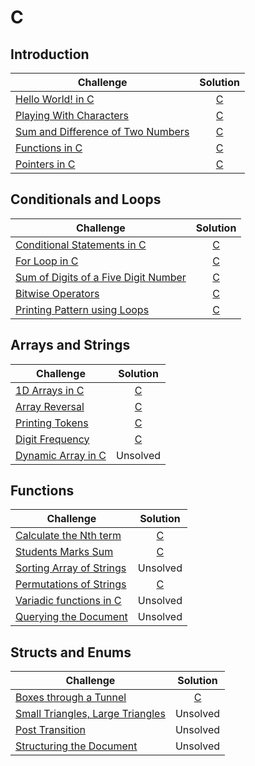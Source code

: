 # C

## Introduction

| Challenge | Solution |
|-|:-:|
| [Hello World! in C](https://www.hackerrank.com/challenges/hello-world-c/problem) | [C](https://github.com/clfm/HackerRank/blob/master/C/Introduction/Hello%20World!%20in%20C/solution.c) |
| [Playing With Characters](https://www.hackerrank.com/challenges/playing-with-characters/problem) | [C](https://github.com/clfm/HackerRank/blob/master/C/Introduction/Playing%20With%20Characters/solution.c) |
| [Sum and Difference of Two Numbers](https://www.hackerrank.com/challenges/sum-numbers-c/problem) | [C](https://github.com/clfm/HackerRank/blob/master/C/Introduction/Sum%20and%20Difference%20of%20Two%20Numbers/solution.c) |
| [Functions in C](https://www.hackerrank.com/challenges/functions-in-c/problem) | [C](https://github.com/clfm/HackerRank/blob/master/C/Introduction/Functions%20in%20C/solution.c) |
| [Pointers in C](https://www.hackerrank.com/challenges/pointer-in-c/problem) | [C](https://github.com/clfm/HackerRank/blob/master/C/Introduction/Pointers%20in%20C/solution.c) |


## Conditionals and Loops

| Challenge | Solution |
|-|:-:|
| [Conditional Statements in C](https://www.hackerrank.com/challenges/conditional-statements-in-c/problem) | [C](https://github.com/clfm/HackerRank/blob/master/C/Conditionals%20and%20Loops/Conditional%20Statements%20in%20C/solution.c) |
| [For Loop in C](https://www.hackerrank.com/challenges/for-loop-in-c/problem) | [C](https://github.com/clfm/HackerRank/blob/master/C/Conditionals%20and%20Loops/For%20Loop%20in%20C/solution.c) |
| [Sum of Digits of a Five Digit Number](https://www.hackerrank.com/challenges/sum-of-digits-of-a-five-digit-number/problem) | [C](https://github.com/clfm/HackerRank/blob/master/C/Conditionals%20and%20Loops/Sum%20of%20Digits%20of%20a%20Five%20Digit%20Number/solution.c) |
| [Bitwise Operators](https://www.hackerrank.com/challenges/bitwise-operators-in-c/problem) | [C](https://github.com/clfm/HackerRank/blob/master/C/Conditionals%20and%20Loops/Bitwise%20Operators/solution.c) |
| [Printing Pattern using Loops](https://www.hackerrank.com/challenges/printing-pattern-2/problem) | [C](https://github.com/clfm/HackerRank/blob/master/C/Conditionals%20and%20Loops/Printing%20Pattern%20using%20Loops/solution.c) |


## Arrays and Strings

| Challenge | Solution |
|-|:-:|
| [1D Arrays in C](https://www.hackerrank.com/challenges/1d-arrays-in-c/problem) | [C](https://github.com/clfm/HackerRank/blob/master/C/Arrays%20and%20Strings/1D%20Arrays%20in%20C/solution.c) |
| [Array Reversal](https://www.hackerrank.com/challenges/reverse-array-c/problem) | [C](https://github.com/clfm/HackerRank/blob/master/C/Arrays%20and%20Strings/Array%20Reversal/solution.c) |
| [Printing Tokens](https://www.hackerrank.com/challenges/printing-tokens-/problem) | [C](https://github.com/clfm/HackerRank/blob/master/C/Arrays%20and%20Strings/Printing%20Tokens/solution.c) |
| [Digit Frequency](https://www.hackerrank.com/challenges/frequency-of-digits-1/problem) | [C](https://github.com/clfm/HackerRank/blob/master/C/Arrays%20and%20Strings/Digit%20Frequency/solution.c) |
| [Dynamic Array in C](https://www.hackerrank.com/challenges/dynamic-array-in-c/problem) | Unsolved |


## Functions

| Challenge | Solution |
|-|:-:|
| [Calculate the Nth term](https://www.hackerrank.com/challenges/recursion-in-c/problem) | [C](https://github.com/clfm/HackerRank/blob/master/C/Functions/Calculate%20the%20Nth%20term/solution.c) |
| [Students Marks Sum](https://www.hackerrank.com/challenges/students-marks-sum/problem) | [C](https://github.com/clfm/HackerRank/blob/master/C/Functions/Students%20Marks%20Sum/solution.c) |
| [Sorting Array of Strings](https://www.hackerrank.com/challenges/sorting-array-of-strings/problem) | Unsolved |
| [Permutations of Strings](https://www.hackerrank.com/challenges/permutations-of-strings/problem) | [C](https://github.com/clfm/HackerRank/blob/master/C/Functions/Variadic%20functions%20in%20C/solution.c) |
| [Variadic functions in C](https://www.hackerrank.com/challenges/variadic-functions-in-c/problem) | Unsolved |
| [Querying the Document](https://www.hackerrank.com/challenges/querying-the-document/problem) | Unsolved |


## Structs and Enums

| Challenge | Solution |
|-|:-:|
| [Boxes through a Tunnel](https://www.hackerrank.com/challenges/too-high-boxes/problem) | [C](https://github.com/clfm/HackerRank/blob/master/C/Structs%20and%20Enums/Boxes%20through%20a%20Tunnel/solution.c) |
| [Small Triangles, Large Triangles](https://www.hackerrank.com/challenges/small-triangles-large-triangles/problem) | Unsolved |
| [Post Transition](https://www.hackerrank.com/challenges/post-transition/problem) | Unsolved |
| [Structuring the Document](https://www.hackerrank.com/challenges/structuring-the-document/problem) | Unsolved |
